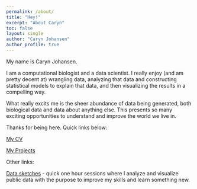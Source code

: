 ```yaml
---
permalink: /about/
title: "Hey!"
excerpt: "About Caryn"
toc: false
layout: single
author: "Caryn Johansen"
author_profile: true
---
```


My name is Caryn Johansen.

I am a computational biologist and a data scientist. I really enjoy (and am pretty decent at) wrangling data, analyzing that data and constructing statistical models to explain that data, and then visualizing the results in a compelling way.

What really excits me is the sheer abundance of data being generated, both biological data and data about anything else. This presents so many exciting opportunities to understand and improve the world we live in.

Thanks for being here. Quick links below:

[My CV](/cv/)

[My Projects](/projects/)

Other links:

[Data sketches](https://github.com/carynJohansen/data_sketches) - quick one hour sessions where I analyze and visualize public data with the purpose to improve my skills and learn something new. 
